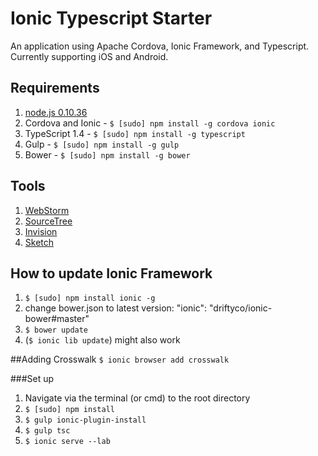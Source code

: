 # Ionic Typescript Starter

An application using Apache Cordova, Ionic Framework, and Typescript. Currently supporting iOS and Android.

## Requirements
 1. [node.js 0.10.36](http://nodejs.org/dist/v0.10.36/)
 2. Cordova and Ionic - ```$ [sudo] npm install -g cordova ionic```
 3. TypeScript 1.4 - ```$ [sudo] npm install -g typescript ```
 4. Gulp - ```$ [sudo] npm install -g gulp```
 5. Bower - ```$ [sudo] npm install -g bower```

## Tools
 1. [WebStorm](https://www.jetbrains.com/webstorm/)
 2. [SourceTree](https://www.atlassian.com/software/sourcetree/overview)
 3. [Invision](http://www.invisionapp.com/)
 4. [Sketch](http://bohemiancoding.com/sketch/)


## How to update Ionic Framework
1. ```$ [sudo] npm install ionic -g```
2. change bower.json to latest version: "ionic": "driftyco/ionic-bower#master"
3. ```$ bower update```
4. (```$ ionic lib update```) might also work

##Adding Crosswalk
```$ ionic browser add crosswalk```

###Set up
1. Navigate via the terminal (or cmd) to the root directory
2. ```$ [sudo] npm install```
3. ```$ gulp ionic-plugin-install```
4. ```$ gulp tsc```
5. ```$ ionic serve --lab```